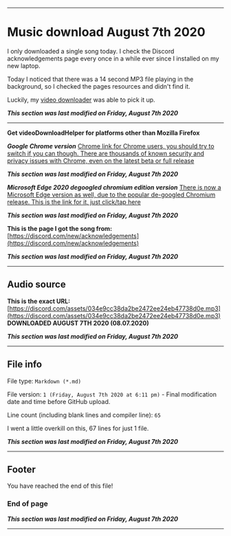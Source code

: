 
***

# Music download August 7th 2020

I only downloaded a single song today. I check the Discord acknowledgements page every once in a while ever since I installed on my new laptop.

Today I noticed that there was a 14 second MP3 file playing in the background, so I checked the pages resources and didn't find it.

Luckily, my [video downloader](https://addons.mozilla.org/en-US/firefox/addon/video-downloadhelper/) was able to pick it up.

**_This section was last modified on Friday, August 7th 2020_**

***

**Get videoDownloadHelper for platforms other than Mozilla Firefox**

**_Google Chrome version_**
[Chrome link for Chrome users, you should try to switch if you can though. There are thousands of known security and privacy issues with Chrome, even on the latest beta or full release](https://chrome.google.com/webstore/detail/video-downloadhelper/lmjnegcaeklhafolokijcfjliaokphfk)

**_This section was last modified on Friday, August 7th 2020_**

**_Microsoft Edge 2020 degoogled chromium edition version_**
[There is now a Microsoft Edge version as well, due to the popular de-googled Chromium release. This is the link for it, just click/tap here](https://microsoftedge.microsoft.com/addons/detail/jmkaglaafmhbcpleggkmaliipiilhldn)

**_This section was last modified on Friday, August 7th 2020_**

**This is the page I got the song from:**
[https://discord.com/new/acknowledgements](https://discord.com/new/acknowledgements)

**_This section was last modified on Friday, August 7th 2020_**

***

## Audio source

**This is the exact URL:**
[https://discord.com/assets/034e9cc38da2be2472ee24eb47738d0e.mp3](https://discord.com/assets/034e9cc38da2be2472ee24eb47738d0e.mp3) **DOWNLOADED AUGUST 7TH 2020 (08.07.2020)**

**_This section was last modified on Friday, August 7th 2020_**

***

## File info

File type: `Markdown (*.md)`

File version: `1 (Friday, August 7th 2020 at 6:11 pm)` - Final modification date and time before GitHub upload.

Line count (including blank lines and compiler line): `65`

I went a little overkill on this, 67 lines for just 1 file.

**_This section was last modified on Friday, August 7th 2020_**

***

## Footer

You have reached the end of this file!

### End of page

**_This section was last modified on Friday, August 7th 2020_**

***

